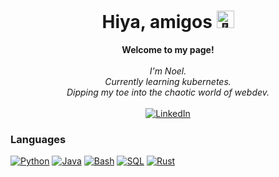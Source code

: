 <h1 align="center">Hiya, amigos <img src="https://github.com/wervlad/wervlad/assets/24524555/766d336d-b87d-44ba-807c-c51de2bc6b4d" width="28px" alt="👋"></h1>

<p align="center">
    <b>Welcome to my page!</b><br><br>
    <i>
        I'm Noel.<br>
        Currently learning kubernetes.<br>
        Dipping my toe into the chaotic world of webdev.<br>
    </i><br>
    <a href="https://www.linkedin.com/in/noelxl">
        <img src="https://img.shields.io/badge/LinkedIn-blue?style=flat-square&logo=linkedin" alt="LinkedIn">
    </a>
    
### Languages
[![Python](https://img.shields.io/badge/python-black?style=for-the-badge&logo=python)](https://github.com/noelxp)
[![Java](https://img.shields.io/badge/java-black?style=for-the-badge&logo=openjdk)](https://github.com/noelxp)
[![Bash](https://img.shields.io/badge/bash-black?style=for-the-badge&logo=gnu-bash&logoColor=white)](https://github.com/noelxp)
[![SQL](https://img.shields.io/badge/sql-black?style=for-the-badge&logo=mysql)](https://github.com/noelxp)
[![Rust](https://img.shields.io/badge/rust-black?style=for-the-badge&logo=rust)](https://github.com/noelxp)
  
